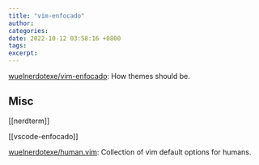 ```yaml
---
title: "vim-enfocado"
author: 
categories: 
date: 2022-10-12 03:58:16 +0800
tags: 
excerpt: 
---
```






[wuelnerdotexe/vim-enfocado](https://github.com/wuelnerdotexe/vim-enfocado): How themes should be.







## Misc

[[nerdterm]]

[[vscode-enfocado]]

[wuelnerdotexe/human.vim](https://github.com/wuelnerdotexe/human.vim): Collection of vim default options for humans.








